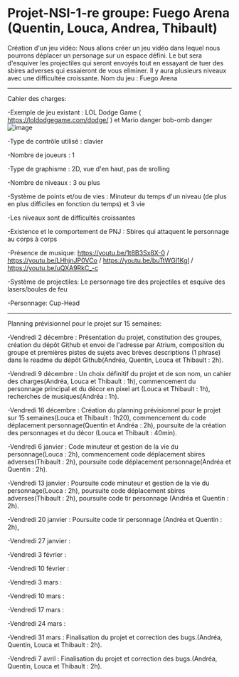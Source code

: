 # Projet-NSI-1-re groupe: Fuego Arena  (Quentin, Louca, Andrea, Thibault)
Création d'un jeu vidéo: 
Nous allons créer un jeu vidéo dans lequel nous pourrons déplacer un personage sur un espace défini. Le but sera d'esquiver les projectiles qui seront envoyés tout en essayant de tuer des sbires adverses qui essaieront de vous eliminer. Il y aura plusieurs niveaux avec une difficultée croissante.
Nom du jeu : Fuego Arena 

--------------------------------------------------------------------------------------------------------------------------------------------------------------------
Cahier des charges:

-Exemple de jeu existant : LOL Dodge Game ( https://loldodgegame.com/dodge/ ) et Mario danger bob-omb danger ![image](https://user-images.githubusercontent.com/119674954/206699870-22b373e7-b407-48c8-94a5-0ef7cfd662aa.png)

-Type de contrôle utilisé : clavier

-Nombre de joueurs : 1

-Type de graphisme : 2D, vue d'en haut, pas de srolling

-Nombre de niveaux : 3 ou plus

-Système de points et/ou de vies : Minuteur du temps d'un niveau (de plus en plus difficiles en fonction du temps) et 3 vie

-Les niveaux sont de difficultés croissantes
  
-Existence et le comportement de PNJ : Sbires qui attaquent le personnage au corps à corps
  
-Présence de musique: https://youtu.be/1t8B3Sx8X-0 / https://youtu.be/LHhjnJP0VCo / https://youtu.be/buTtWGI1KgI / https://youtu.be/uQXA9RkC_-c
   
-Système de projectiles: Le personnage tire des projectiles et esquive des lasers/boules de feu

-Personnage: Cup-Head

-----------------------------------------------------------------------------------------------------------------------------------------------------------
Planning prévisionnel pour le projet sur 15 semaines:

-Vendredi 2 décembre : Présentation du projet, constitution des groupes, création du dépôt Github et envoi de l'adresse par Atrium, composition du groupe et premières pistes de sujets avec brèves descriptions (1 phrase) dans le readme du dépôt Github(Andréa, Quentin, Louca et Thibault : 2h). 

-Vendredi 9 décembre : Un choix définitif du projet et de son nom, un cahier des charges(Andréa, Louca et Thibault : 1h), commencement du personnage principal et du décor en pixel art (Louca et Thibault : 1h), recherches de musiques(Andréa : 1h).

-Vendredi 16 décembre : Création du planning prévisionnel pour le projet sur 15 semaines(Louca et Thibault : 1h20), commencement du code déplacement personnage(Quentin et Andréa : 2h), poursuite de la création des personnages et du décor (Louca et Thibault : 40min).

-Vendredi 6 janvier : Code minuteur et gestion de la vie du personnage(Louca : 2h), commencement code déplacement sbires adverses(Thibault : 2h), poursuite code déplacement personnage(Andréa et Quentin : 2h).

-Vendredi 13 janvier : Poursuite code minuteur et gestion de la vie du personnage(Louca : 2h), poursuite code déplacement sbires adverses(Thibault : 2h), poursuite code tir personnage (Andréa et Quentin : 2h).

-Vendredi 20 janvier : Poursuite code tir personnage (Andréa et Quentin : 2h), 

-Vendredi 27 janvier :

-Vendredi 3 février : 

-Vendredi 10 février : 

-Vendredi 3 mars : 

-Vendredi 10 mars : 

-Vendredi 17 mars : 

-Vendredi 24 mars : 

-Vendredi 31 mars : Finalisation du projet et correction des bugs.(Andréa, Quentin, Louca et Thibault : 2h).

-Vendredi 7 avril :  Finalisation du projet et correction des bugs.(Andréa, Quentin, Louca et Thibault : 2h).

